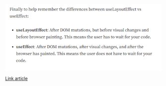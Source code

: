 ![difference between useLayoutEffect and useEffect](image.png)

[Link article](https://tech.groww.in/useeffect-vs-uselayouteffect-in-plain-language-33eb1c7c1f87)

